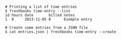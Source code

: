     # Printing a list of time entries
    $ freshbooks time-entry --list
    id hours date       billed notes
    1  8     2013-11-05 0      Example entry

    # Create some entries from a JSON file
    $ cat entries.json | freshbooks time-entry --create
